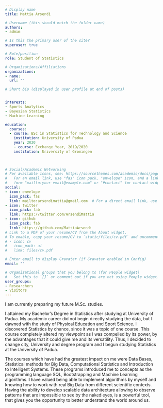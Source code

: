 ```yaml
---
# Display name
title: Mattia Arsendi

# Username (this should match the folder name)
authors:
- admin

# Is this the primary user of the site?
superuser: true

# Role/position
role: Student of Statistics

# Organizations/Affiliations
organizations:
- name: 
  url: ""

# Short bio (displayed in user profile at end of posts)


interests:
- Sports Analytics
- Bayesian Statistics
- Machine Learning

education:
  courses:
  - course: BSc in Statistics for Technology and Science
    institution: University of Padua
    year: 2020
    - course: Exchange Year, 2019/2020
    institution: University of Groningen
    
    

# Social/Academic Networking
# For available icons, see: https://sourcethemes.com/academic/docs/page-builder/#icons
#   For an email link, use "fas" icon pack, "envelope" icon, and a link in the
#   form "mailto:your-email@example.com" or "#contact" for contact widget.
social:
- icon: envelope
  icon_pack: fas
  link: mailto:arsendimattia@gmail.com  # For a direct email link, use "mailto:test@example.org".
- icon: twitter
  icon_pack: fab
  link: https://twitter.com/ArsendiMattia
- icon: github
  icon_pack: fab
  link: https://github.com/MattiaArsendi
# Link to a PDF of your resume/CV from the About widget.
# To enable, copy your resume/CV to `static/files/cv.pdf` and uncomment the lines below.
# - icon: cv
#   icon_pack: ai
#   link: files/cv.pdf

# Enter email to display Gravatar (if Gravatar enabled in Config)
email: ""

# Organizational groups that you belong to (for People widget)
#   Set this to `[]` or comment out if you are not using People widget.
user_groups:
- Researchers
- Visitors
---
```


I am currently preparing my future M.Sc. studies.

I attained my Bachelor’s Degree in Statistics after studying at University of Padua. My academic career did not begin directly studying the data, but I dawned with the study of Physical Education and Sport Science. I discovered Statistics by chance, since it was a topic of one course. This course completely altered my viewpoint as I was compelled by its power, by the advantages that it could give me and its versatility. Thus, I decided to change city, University and degree program and I begun studying Statistics at the University of Padua.

The courses which have had the greatest impact on me were Data Bases, Statistical methods for Big Data, Computational Statistics and Introduction to Intelligent Systems. These programs introduced me to concepts as the programming language SQL, Bootstrapping and Machine Learning algorithms. I have valued being able to implement algorithms by myself and knowing how to work with real Big Data from different scientific contexts. Having the ability to develop scalable data architecture allowing to observe patterns that are impossible to see by the naked eyes, is a powerful tool, that gives you the opportunity to better understand the world around us.




